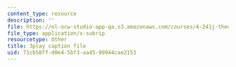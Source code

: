 ```yaml
---
content_type: resource
description: ''
file: https://ol-ocw-studio-app-qa.s3.amazonaws.com/courses/4-241j-theory-of-city-form-spring-2013/71cb58ffd0e45bf3aa4599944cae2153_Lac4liQeHEQ.vtt
file_type: application/x-subrip
resourcetype: Other
title: 3play caption file
uid: 71cb58ff-d0e4-5bf3-aa45-99944cae2153
---
```

